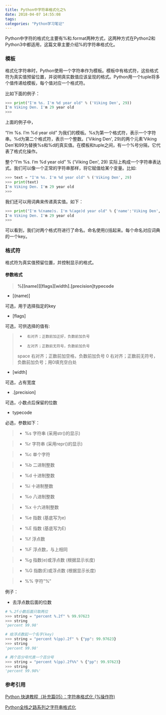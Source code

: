```yaml
---
title: Python中字符串格式化之%
date: 2018-04-07 14:55:08
tags:
categories: "Python学习笔记"
---
```


Python中字符的格式化主要有%和.format两种方式，这两种方式在Python2和Python3中都适用，这篇文章主要介绍%的字符串格式化。

### 模板

格式化字符串时，Python使用一个字符串作为模板。模板中有格式符，这些格式符为真实值预留位置，并说明真实数值应该呈现的格式。Python用一个tuple将多个值传递给模板，每个值对应一个格式符。

比如下面的例子：

```python
>>> print("I'm %s. I'm %d year old" % ('Viking Den', 29))
I'm Viking Den. I'm 29 year old
>>>
```

<!--more-->

上面的例子中，

“I’m %s. I’m %d year old” 为我们的模板。%s为第一个格式符，表示一个字符串。%d为第二个格式符，表示一个整数。('Viking Den', 29)的两个元素’Viking Den’和99为替换%s和%d的真实值。在模板和tuple之间，有一个%号分隔，它代表了格式化操作。

整个”I’m %s. I’m %d year old” % ('Viking Den', 29) 实际上构成一个字符串表达式。我们可以像一个正常的字符串那样，将它赋值给某个变量。比如:

```python
>>> text = "I'm %s. I'm %d year old" % ('Viking Den', 29)
>>> print(text)
I'm Viking Den. I'm 29 year old
>>> 
```

我们还可以用词典来传递真实值。如下：

```python
>>> print("I'm %(name)s. I'm %(age)d year old" % {'name':'Viking Den','age':29})
I'm Viking Den. I'm 29 year old
>>>
```

可以看到，我们对两个格式符进行了命名。命名使用()括起来。每个命名对应词典的一个key。

### 格式符

格式符为真实值预留位置，并控制显示的格式。

#### 参数格式

>**%[(name)][flags][width].[precision]typecode**

* [(name)]

可选，用于选择指定的key

* [flags]

可选，可供选择的值有:

>+	    右对齐；正数前加正好，负数前加负号
>-	    左对齐；正数前无符号，负数前加负号
>space	右对齐；正数前加空格，负数前加负号
>0	    右对齐；正数前无符号，负数前加负号；用0填充空白处

* [width]

可选，占有宽度

* .[precision]

可选，小数点后保留的位数

* typecode

必选，参数如下：

>* %s    字符串 (采用str()的显示)

>* %r    字符串 (采用repr()的显示)

>* %c    单个字符

>* %b    二进制整数

>* %d    十进制整数

>* %i    十进制整数

>* %o    八进制整数

>* %x    十六进制整数

>* %e    指数 (基底写为e)

>* %E    指数 (基底写为E)

>* %f    浮点数

>* %F    浮点数，与上相同

>* %g    指数(e)或浮点数 (根据显示长度)

>* %G    指数(E)或浮点数 (根据显示长度)

>* %%    字符”%”

例子：

* 去浮点数后面的位数

```python
# %.2f小数后面只取两位
>>> string = "percent %.2f" % 99.97623
>>> string
'percent 99.98'

# 给浮点数起一个名字(key)
>>> string = "percent %(pp).2f" % {"pp": 99.97623}
>>> string
'percent 99.98'

# 两个百分号代表一个百分号
>>> string = "percent %(pp).2f%%" % {"pp": 99.97623}
>>> string
'percent 99.98%'
```

### 参考引用

[Python 快速教程（补充篇05）：字符串格式化 (%操作符)](http://python.jobbole.com/82673/)

[Python全栈之路系列之字符串格式化](https://segmentfault.com/a/1190000008285514)
